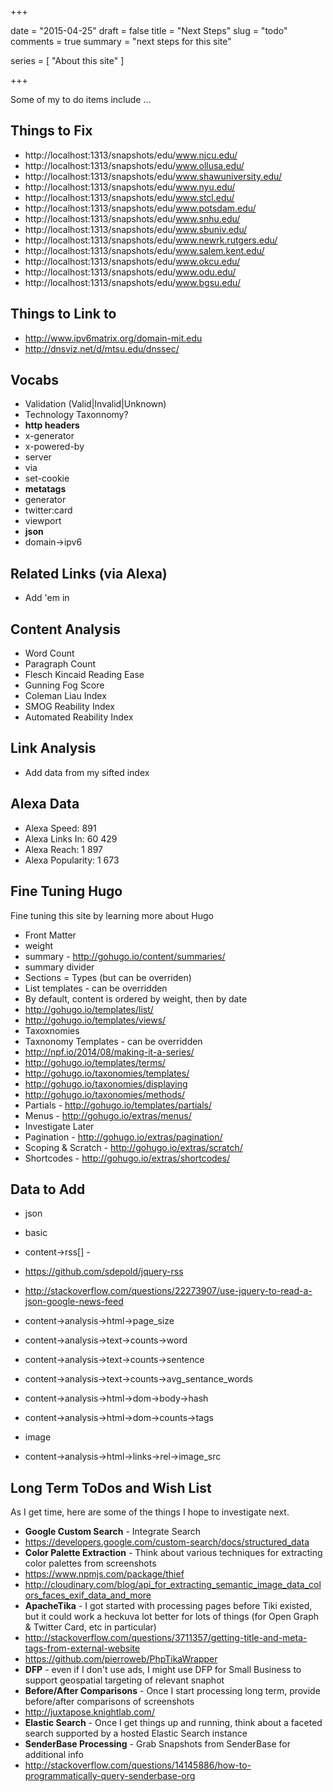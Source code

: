 +++

date = "2015-04-25"
draft = false
title = "Next Steps"
slug = "todo"
comments = true
summary = "next steps for this site"

series = [ "About this site" ]

+++

Some of my to do items include ...
<!--more-->


## Things to Fix
* http://localhost:1313/snapshots/edu/www.njcu.edu/
* http://localhost:1313/snapshots/edu/www.ollusa.edu/
* http://localhost:1313/snapshots/edu/www.shawuniversity.edu/
* http://localhost:1313/snapshots/edu/www.nyu.edu/
* http://localhost:1313/snapshots/edu/www.stcl.edu/
* http://localhost:1313/snapshots/edu/www.potsdam.edu/
* http://localhost:1313/snapshots/edu/www.snhu.edu/
* http://localhost:1313/snapshots/edu/www.sbuniv.edu/
* http://localhost:1313/snapshots/edu/www.newrk.rutgers.edu/
* http://localhost:1313/snapshots/edu/www.salem.kent.edu/
* http://localhost:1313/snapshots/edu/www.okcu.edu/
* http://localhost:1313/snapshots/edu/www.odu.edu/
* http://localhost:1313/snapshots/edu/www.bgsu.edu/

## Things to Link to
* http://www.ipv6matrix.org/domain-mit.edu
* http://dnsviz.net/d/mtsu.edu/dnssec/

## Vocabs
* Validation (Valid|Invalid|Unknown)
* Technology Taxonnomy?  
 * __http headers__
  * x-generator
  * x-powered-by
  * server
  * via
  * set-cookie
 * __metatags__
  * generator
  * twitter:card
  * viewport
 * __json__
  * domain->ipv6



Related Links (via Alexa)
--------------------
* Add 'em in

Content Analysis
--------------------
* Word Count
* Paragraph Count
* Flesch Kincaid Reading Ease
* Gunning Fog Score
* Coleman Liau Index
* SMOG Reability Index
* Automated Reability Index

Link Analysis
--------------------
* Add data from my sifted index

Alexa Data
--------------------
* Alexa Speed: 891
* Alexa Links In: 60 429
* Alexa Reach: 1 897
* Alexa Popularity: 1 673



## Fine Tuning Hugo
Fine tuning this site by learning more about Hugo

* Front Matter
 * weight
 * summary - http://gohugo.io/content/summaries/
  * summary divider
* Sections = Types (but can be overriden)
 * List templates - can be overridden
 * By default, content is ordered by weight, then by date
 * http://gohugo.io/templates/list/
 * http://gohugo.io/templates/views/
* Taxoxnomies
 * Taxnonomy Templates - can be overridden
 * http://npf.io/2014/08/making-it-a-series/
 * http://gohugo.io/templates/terms/
 * http://gohugo.io/taxonomies/templates/
 * http://gohugo.io/taxonomies/displaying
 * http://gohugo.io/taxonomies/methods/
* Partials - http://gohugo.io/templates/partials/
* Menus - http://gohugo.io/extras/menus/
* Investigate Later
 * Pagination - http://gohugo.io/extras/pagination/
 * Scoping & Scratch - http://gohugo.io/extras/scratch/
 * Shortcodes - http://gohugo.io/extras/shortcodes/



## Data to Add
* json
 * basic
  * content->rss[] -
   * https://github.com/sdepold/jquery-rss  
   * http://stackoverflow.com/questions/22273907/use-jquery-to-read-a-json-google-news-feed
  * content->analysis->html->page_size


  * content->analysis->text->counts->word
  * content->analysis->text->counts->sentence
  * content->analysis->text->counts->avg_sentance_words
  * content->analysis->html->dom->body->hash
  * content->analysis->html->dom->counts->tags
 * image
  * content->analysis->html->links->rel->image_src

## Long Term ToDos and Wish List
As I get time, here are some of the things I hope to investigate next.

* __Google Custom Search__ - Integrate Search
 * https://developers.google.com/custom-search/docs/structured_data
* __Color Palette Extraction__ - Think about various techniques for extracting color palettes from screenshots
 * https://www.npmjs.com/package/thief
 * http://cloudinary.com/blog/api_for_extracting_semantic_image_data_colors_faces_exif_data_and_more
* __ApacheTika__ - I got started with processing pages before Tiki existed, but it could work a heckuva lot better for lots of things (for Open Graph & Twitter Card, etc in particular)
 * http://stackoverflow.com/questions/3711357/getting-title-and-meta-tags-from-external-website
 * https://github.com/pierroweb/PhpTikaWrapper
* __DFP__ - even if I don't use ads, I might use DFP for Small Business to support geospatial targeting of relevant snaphot
* __Before/After Comparisons__ - Once I start processing long term, provide before/after comparisons of screenshots
 * http://juxtapose.knightlab.com/
* __Elastic Search__ - Once I get things up and running, think about a faceted search supported by a hosted Elastic Search instance
* __SenderBase Processing__ - Grab Snapshots from SenderBase for additional info
 * http://stackoverflow.com/questions/14145886/how-to-programmatically-query-senderbase-org


<!--
## Siftr

* http://stackoverflow.com/questions/14145886/how-to-programmatically-query-senderbase-org

## Design
* http://www.ebpearls.com.au/our-work/
-->
